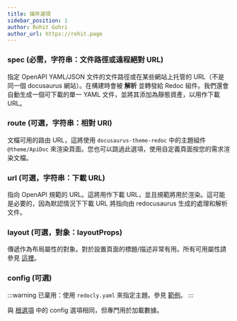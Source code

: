```yaml
---
title: 插件選項
sidebar_position: 1
author: Rohit Gohri
author_url: https://rohit.page
---
```


### spec (必需，字符串：文件路徑或遠程絕對 URL)

指定 OpenAPI YAML/JSON 文件的文件路徑或在某些網站上托管的 URL（不是同一個 docusaurus 網站）。在構建時會被 **解析** 並轉發給 Redoc 組件。我們還會自動生成一個可下載的單一 YAML 文件，並將其添加為靜態資產，以用作下載 URL。

### route (可選，字符串：相對 URI)

文檔可用的路由 URL，這將使用 `docusaurus-theme-redoc` 中的主題組件 `@theme/ApiDoc` 來渲染頁面。您也可以跳過此選項，使用自定義頁面按您的需求渲染文檔。

### url (可選，字符串：下載 URL)

指向 OpenAPI 規範的 URL。這將用作下載 URL，並且規範將用於渲染。這可能是必要的，因為默認情況下下載 URL 將指向由 redocusaurus 生成的處理和解析文件。

### layout (可選，對象：layoutProps)

傳遞作為布局屬性的對象。對於設置頁面的標題/描述非常有用。所有可用屬性請參見 [這裡](https://github.com/rohit-gohri/redocusaurus/blob/main/packages/docusaurus-plugin-redoc/src/options.ts#L3)。

### config (可選)

:::warning
已棄用：使用 `redocly.yaml` 來指定主題。參見 [範例](https://github.com/rohit-gohri/redocusaurus/blob/main/website/redocly.yaml)。
:::

與 [根選項](./Installation.md#config-optional) 中的 config 選項相同，但專門用於加載數據。
